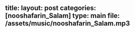 title:
layout: post
categories: [nooshafarin_Salam]
type: main
file: /assets/music/nooshafarin_Salam.mp3
---